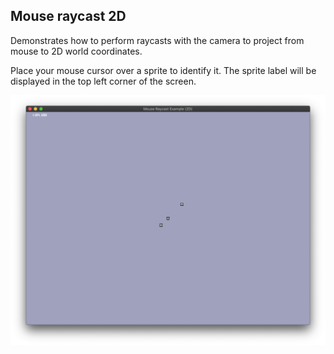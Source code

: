 ## Mouse raycast 2D

Demonstrates how to perform raycasts with the camera to project from mouse to 2D world coordinates.

Place your mouse cursor over a sprite to identify it.  The sprite label will be displayed in the top left corner of the screen.

![mouse raycast example screenshot](./screenshot.png)
